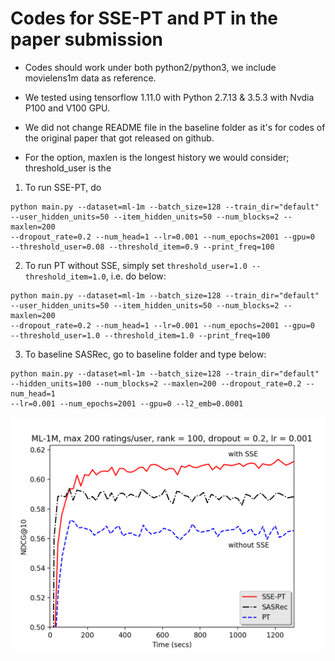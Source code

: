 # Codes for SSE-PT and PT in the paper submission

- Codes should work under both python2/python3, we include movielens1m data as reference.

- We tested using tensorflow 1.11.0 with Python 2.7.13 & 3.5.3 with Nvdia P100 and V100 GPU.

- We did not change README file in the baseline folder as it's for codes of the original paper that got released on github.

- For the option, maxlen is the longest history we would consider; threshold_user is the  
1. To run SSE-PT, do
```
python main.py --dataset=ml-1m --batch_size=128 --train_dir="default" 
--user_hidden_units=50 --item_hidden_units=50 --num_blocks=2 --maxlen=200 
--dropout_rate=0.2 --num_head=1 --lr=0.001 --num_epochs=2001 --gpu=0 
--threshold_user=0.08 --threshold_item=0.9 --print_freq=100
```

2. To run PT without SSE, simply set `threshold_user=1.0 --threshold_item=1.0`, i.e. do below:
```
python main.py --dataset=ml-1m --batch_size=128 --train_dir="default" 
--user_hidden_units=50 --item_hidden_units=50 --num_blocks=2 --maxlen=200 
--dropout_rate=0.2 --num_head=1 --lr=0.001 --num_epochs=2001 --gpu=0 
--threshold_user=1.0 --threshold_item=1.0 --print_freq=100
```

3. To baseline SASRec, go to baseline folder and type below:
```
python main.py --dataset=ml-1m --batch_size=128 --train_dir="default" 
--hidden_units=100 --num_blocks=2 --maxlen=200 --dropout_rate=0.2 --num_head=1 
--lr=0.001 --num_epochs=2001 --gpu=0 --l2_emb=0.0001
```

<img src="speed_dl.png" width="600">
